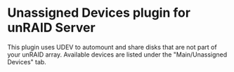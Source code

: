 Unassigned Devices plugin for unRAID Server
===========================================

This plugin uses UDEV to automount and share disks that are not part of your unRAID array.  Available devices are listed under the "Main/Unassigned Devices" tab.

